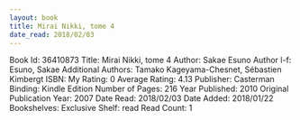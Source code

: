 ```yaml
---
layout: book
title: Mirai Nikki, tome 4
date_read: 2018/02/03
---
```


Book Id: 36410873
Title: Mirai Nikki, tome 4
Author: Sakae Esuno
Author l-f: Esuno, Sakae
Additional Authors: Tamako Kageyama-Chesnet, Sébastien Kimbergt
ISBN: 
My Rating: 0
Average Rating: 4.13
Publisher: Casterman
Binding: Kindle Edition
Number of Pages: 216
Year Published: 2010
Original Publication Year: 2007
Date Read: 2018/02/03
Date Added: 2018/01/22
Bookshelves: 
Exclusive Shelf: read
Read Count: 1

